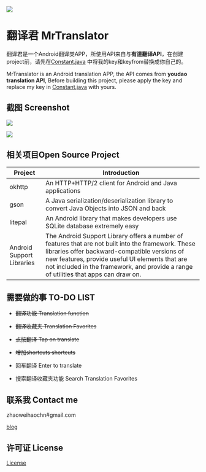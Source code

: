 ![](https://github.com/zhaoweihaoChina/MrTranslator/blob/master/app/src/main/res/mipmap-xxhdpi/ic_launcher.png)

# 翻译君 MrTranslator

翻译君是一个Android翻译类APP，所使用API来自与**有道翻译API**，在创建project前，请先在[Constant.java](https://github.com/zhaoweihaoChina/MrTranslator/blob/master/app/src/main/java/com/zhaoweihao/mrtranslator/constant/Constant.java) 中将我的key和keyfrom替换成你自己的。

MrTranslator is an Android translation  APP, the API comes from **youdao translation API**, Before building this project, please apply the key and replace my key in [Constant.java](https://github.com/zhaoweihaoChina/MrTranslator/blob/master/app/src/main/java/com/zhaoweihao/mrtranslator/constant/Constant.java)  with yours.

## 截图 Screenshot

![](https://github.com/zhaoweihaoChina/MrTranslator/blob/master/screenshots/01.png)

![](https://github.com/zhaoweihaoChina/MrTranslator/blob/master/screenshots/02.png)

## 相关项目Open Source Project

| Project                   | Introduction                             |
| ------------------------- | ---------------------------------------- |
| okhttp                    | An HTTP+HTTP/2 client for Android and Java applications |
| gson                      | A Java serialization/deserialization library to convert Java Objects into JSON and back |
| litepal                   | An Android library that makes developers use SQLite database extremely easy |
| Android Support Libraries | The Android Support Library offers a number of features that are not built into the framework. These libraries offer backward-compatible versions of new features, provide useful UI elements that are not included in the framework, and provide a range of utilities that apps can draw on. |

## 需要做的事 TO-DO LIST

- ~~翻译功能 Translation function~~


- ~~翻译收藏夹 Translation Favorites~~
- ~~点按翻译 Tap on translate~~
- ~~增加shortcuts shortcuts~~
- 回车翻译 Enter to translate
- 搜索翻译收藏夹功能 Search Translation Favorites



## 联系我 Contact me 

zhaoweihaochn#gmail.com

[blog](http://zhaoweihao.me)

## 许可证 License 

[License](https://github.com/zhaoweihaoChina/MrTranslator/blob/master/LICENSE)